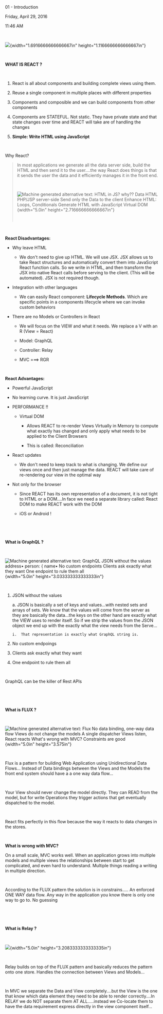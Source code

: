 01 - Introduction

Friday, April 29, 2016

11:46 AM

 

![](000_01_-_Introduction_000.png){width="1.6916666666666667in" height="1.1166666666666667in"}

 

**WHAT IS REACT ?**

 

1.  React is all about components and building complete views using them.

2.  Reuse a single component in multiple places with different properties

3.  Components and composible and we can build components from other components

4.  Components are STATEFUL. Not static. They have private state and that state changes over time and REACT will take are of handling the changes

5.  **Simple: Write HTML using JavaScript**

 

Why React?

> In most applications we generate all the data server side, build the HTML and then send it to the user....the way React does things is that it sends the user the data and it efficiently manages it in the front end.
>
>  
>
> ![Machine generated alternative text: HTML in JS? why?? Data HTML PHP/JSP server-side Send only the Data to the client Enhance HTML: Loops, Conditionals Generate HTML with JavaScript Virtual DOM ](000_01_-_Introduction_001.png){width="5.0in" height="2.716666666666667in"}
>
>  

 

**React Disadvantages:**

-   Why leave HTML

    -   We don't need to give up HTML. We will use JSX. JSX allows us to take React structures and automatically convert them into JavaScript React function calls. So we write in HTML, and then transform the JSX into native React calls before serving to the client. (This will be automated). JSX is not required though.

-   Integration with other languages

    -   We can easily React component: **Lifecycle Methods**. Which are specific points in a components lifecycle where we can invoke custom behaviors

-   There are no Models or Controllers in React

    -   We will focus on the VIEW and what it needs. We replace a V with an R (View = React)

    -   Model: GraphQL

    -   Controller: Relay

    -   MVC ===\> RGR

 

**React Advantages:**

-   Powerful JavaScript

-   No learning curve. It is just JavaScript

-   PERFORMANCE !!

    -   Virtual DOM

        -   Allows REACT to re-render Views Virtually in Memory to compute what exactly has changed and only apply what needs to be applied to the Client Browsers

        -   This is called: Reconciliation

-   React updates

    -   We don\'t need to keep track to what is changing. We define our views once and then just manage the data. REACT will take care of re-rendering our view in the optimal way

-   Not only for the browser

    -   Since REACT has its own representation of a document, it is not tight to HTML or a DOM....In face we need a separate library called: React DOM to make REACT work with the DOM

    -   iOS or Android !

 

 

**What is GraphQL ?**

 

![Machine generated alternative text: GraphQL JSON without the values address• person: { name• No custom endpoints Clients ask exactly what they want One endpoint to rule them all ](000_01_-_Introduction_002.png){width="5.0in" height="3.033333333333333in"}

 

1.  JSON without the values

    a.  JSON is basically a set of keys and values...with nested sets and arrays of sets. We know that the values will come from the server as they are basically the data...the keys on the other hand are exactly what the VIEW uses to render itself. So if we strip the values from the JSON object we end up with the exactly what the view needs from the Serve...

        i.  That representation is exactly what GraphQL string is.

2.  No custom endpoings

3.  Clients ask exactly what they want

4.  One endpoint to rule them all

 

GraphQL can be the killer of Rest APIs

 

 

**What is FLUX ?**

 

![Machine generated alternative text: Flux No data binding, one-way data flow Views do not change the models A single dispatcher Views listen, React reacts What\'s wrong with MVC? Constraints are good ](000_01_-_Introduction_003.png){width="5.0in" height="3.575in"}

 

Flux is a pattern for building Web Application using Unidirectional Data Flows... Instead of Data bindings between the Views and the Models the front end system should have a a one way data flow...

 

Your View should never change the model directly. They can READ from the model, but for write Operations they trigger actions that get eventually dispatched to the model.

 

React fits perfectly in this flow because the way it reacts to data changes in the stores.

 

**What is wrong with MVC?**

On a small scale, MVC works well. When an application grows into multiple models and multiple views the relationships between start to get complicated, and even hard to understand. Multiple things reading a writing in multiple direction.

 

According to the FLUX pattern the solution is in constrains..... An enforced ONE WAY data flow. Any way in the application you know there is only one way to go to. No guessing

 

 

**What is Relay ?**

 

![](000_01_-_Introduction_004.png){width="5.0in" height="3.2083333333333335in"}

 

Relay builds on top of the FLUX pattern and basically reduces the pattern onto one store. Handles the connection between Views and Models...

 

In MVC we separate the Data and View completely....but the View is the one that know which data element they need to be able to render correctly....In RELAY we do NOT separate them AT ALL.....instead we Co-locate them to have the data requirement express directly in the view component itself...
